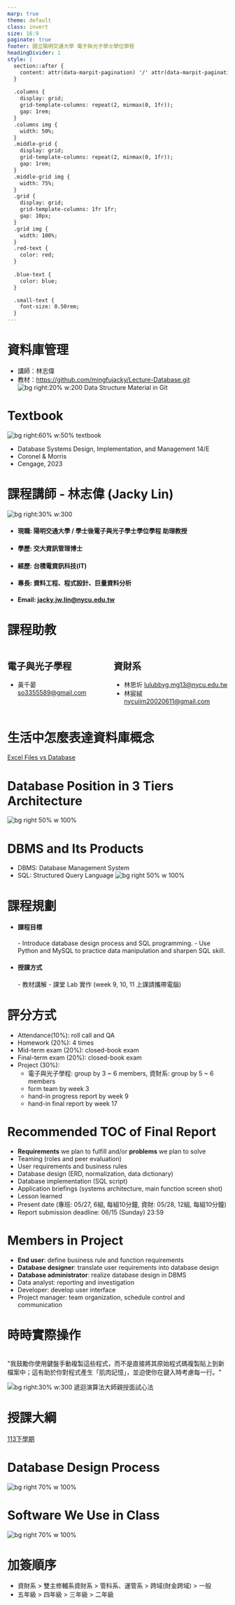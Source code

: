 ```yaml
---
marp: true
theme: default
class: invert
size: 16:9
paginate: true
footer: 國立陽明交通大學 電子與光子學士學位學程
headingDivider: 1
style: |
  section::after {
    content: attr(data-marpit-pagination) '/' attr(data-marpit-pagination-total);
  }
  
  .columns {
    display: grid;
    grid-template-columns: repeat(2, minmax(0, 1fr));
    gap: 1rem;
  }
  .columns img {
    width: 50%;
  }
  .middle-grid {
    display: grid;
    grid-template-columns: repeat(2, minmax(0, 1fr));
    gap: 1rem;
  }
  .middle-grid img {
    width: 75%;
  }
  .grid {
    display: grid;
    grid-template-columns: 1fr 1fr;
    gap: 10px;
  }
  .grid img {
    width: 100%;
  }
  .red-text {
    color: red;
  }
  
  .blue-text {
    color: blue;  
  }

  .small-text {
    font-size: 0.50rem;
  }
---
```

# 資料庫管理
- 講師：林志偉
- 教材：https://github.com/mingfujacky/Lecture-Database.git
![bg right:20% w:200 Data Structure Material in Git](files/image/qrcode_lecture_database.png)

# Textbook
![bg right:60% w:50% textbook](files/image/cover_of_database_systems_14e.jpg)
- Database Systems Design, Implementation, and Management 14/E
- Coronel & Morris
- Cengage, 2023

# 課程講師 - 林志偉 (Jacky Lin)
![bg right:30% w:300](files/image/jacky_last_day_in_tsmc.jpg)

- #### 現職: 陽明交通大學 / 學士後電子與光子學士學位學程 助理教授
- #### 學歷: 交大資訊管理博士
- #### 經歷: 台積電資訊科技(IT)
- #### 專長: 資料工程、程式設計、巨量資料分析
- #### Email: jacky.jw.lin@nycu.edu.tw

# 課程助教
<div class="columns">
<div>

## 電子與光子學程
- 黃千晏 so3355589@gmail.com
</div>
<div>

## 資財系
- 林思圻 lulubbyg.mg13@nycu.edu.tw
- 林宸絨 nycuiim20020611@gmail.com
</div>
</div>

# 生活中怎麼表達資料庫概念
[Excel Files vs Database](https://youtu.be/7yYbbKyyHvw?si=Y3vrhXjLHS4FGtkN)

# Database Position in 3 Tiers Architecture
![bg right 50% w 100%](files/image/3_tier_architecture.png)

# DBMS and Its Products
- DBMS: Database Management System
- SQL: Structured Query Language
![bg right 50% w 100%](files/image/DBMS_SQL.jpg)



# 課程規劃
- #### 課程目標
  *-* Introduce database design process and SQL programming.
  *-* Use Python and MySQL to practice data manipulation and sharpen SQL skill.
- #### 授課方式
  *-* 教材講解
  *-* 課堂 Lab 實作 (week 9, 10, 11 上課請攜帶電腦)

# 評分方式
- Attendance(10%): roll call and QA 
- Homework (20%): 4 times
- Mid-term exam (20%): closed-book exam
- Final-term exam (20%): closed-book exam
- Project (30%): 
  - 電子與光子學程: group by 3 ~ 6 members, 資財系: group by 5 ~ 6 members
  - form team by week 3
  - hand-in progress report by week 9
  - hand-in final report by week 17

# Recommended TOC of Final Report
- **Requirements** we plan to fulfill and/or **problems** we plan to solve
- Teaming (roles and peer evaluation)
- User requirements and business rules
- Database design (ERD, normalization, data dictionary)
- Database implementation (SQL script)
- Application briefings (systems architecture, main function screen shot) 
- Lesson learned
- Present date (專班: 05/27,  6組, 每組10分鐘, 資財: 05/28, 12組, 每組10分鐘)
- Report submission deadline: 06/15 (Sunday) 23:59 


# Members in Project
- **End user**: define business rule and function requirements 
- **Database designer**: translate user requirements into database design
- **Database administrator**: realize database design in DBMS
- Data analyst: reporting and investigation
- Developer: develop user interface
- Project manager: team organization, schedule control and communication

# 時時實際操作
<br>
"我鼓勵你使用鍵盤手動複製這些程式，而不是直接將其原始程式碼複製貼上到新檔案中；這有助於你對程式產生「肌肉記憶」，並迫使你在鍵入時考慮每一行。"

![bg right:30% w:300 遞迴演算法大師親授面試心法](https://i3.momoshop.com.tw/1721136961/goodsimg/0013/030/254/13030254_R.jpg)

# 授課大綱
[113下學期](https://timetable.nycu.edu.tw/?r=main/crsoutline&Acy=113&Sem=2&CrsNo=520015&lang=zh-tw)

# Database Design Process
![bg right 70% w 100%](files/image/database_design_process.jpg)

# Software We Use in Class
![bg right 70% w 100%](files/image/workbench.jpg)

# 加簽順序
- 資財系 > 雙主修輔系資財系 > 管科系、運管系 > 跨域(財金跨域) > 一般
- 五年級 > 四年級 > 三年級 > 二年級 
